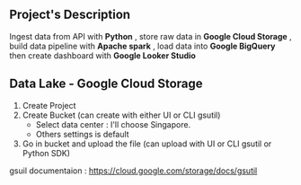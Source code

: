 ## Project's Description
Ingest data from API with <b>Python</b> , store raw data in <b>Google Cloud Storage</b> , build data pipeline with <b>Apache spark</b> , load data into <b>Google BigQuery</b> then create dashboard with <b>Google Looker Studio</b>

## Data Lake - Google Cloud Storage
1. Create Project
2. Create Bucket (can create with either UI or CLI gsutil)
   - Select data center : I'll choose Singapore.
   - Others settings is default
3. Go in bucket and upload the file (can upload with UI or CLI gsutil or Python SDK)

gsuil documentaion : https://cloud.google.com/storage/docs/gsutil
